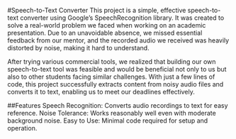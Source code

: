 #Speech-to-Text Converter
This project is a simple, effective speech-to-text converter using Google’s SpeechRecognition library. It was created to solve a real-world problem we faced when working on an academic presentation. Due to an unavoidable absence, we missed essential feedback from our mentor, and the recorded audio we received was heavily distorted by noise, making it hard to understand.

After trying various commercial tools, we realized that building our own speech-to-text tool was feasible and would be beneficial not only to us but also to other students facing similar challenges. With just a few lines of code, this project successfully extracts content from noisy audio files and converts it to text, enabling us to meet our deadlines effectively.

##Features
Speech Recognition: Converts audio recordings to text for easy reference.
Noise Tolerance: Works reasonably well even with moderate background noise.
Easy to Use: Minimal code required for setup and operation.
